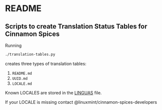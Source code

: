 # README

## Scripts to create Translation Status Tables for Cinnamon Spices

Running

```bash
./translation-tables.py
```

creates three types of translation tables:

1. `README.md`
2. `UUID.md`
3. `LOCALE.md`

Known LOCALES are stored in the [LINGUAS](./LINGUAS) file.

If your LOCALE is missing contact @linuxmint/cinnamon-spices-developers
